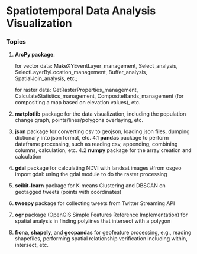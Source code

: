 # Spatiotemporal Data Analysis Visualization

### Topics
1. **ArcPy package**:

      for vector data: MakeXYEventLayer_management, Select_analysis, SelectLayerByLocation_management, Buffer_analysis, SpatialJoin_analysis, etc.; 

      for raster data: GetRasterProperties_management, CalculateStatistics_management, CompositeBands_management (for compositing a map based on elevation values), etc.

2. **matplotlib** package for the data visualization, including the population change graph, points/lines/polygons overlaying, etc. 
3. **json** package for converting csv to geojson, loading json files, dumping dictionary into json format, etc.
4.1 **pandas** package to perform dataframe processing, such as reading csv, appending, combining columns, calculation, etc. 
4.2 **numpy** package for the array creation and calculation
5. **gdal** package for calculating NDVI with landsat images #from osgeo import gdal: using the gdal module to do the raster processing
6. **scikit-learn** package for K-means Clustering and DBSCAN on geotagged tweets (points with coordinates)
7. **tweepy** package for collecting tweets from Twitter Streaming API
8. **ogr** package (OpenGIS Simple Features Reference Implementation) for spatial analysis in finding polylines that intersect with a polygon
9. **fiona**, **shapely**, and **geopandas** for geofeature processing, e.g., reading shapefiles, performing spatial relationship verification including within, intersect, etc.
